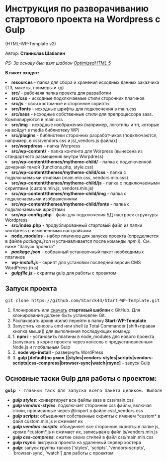 <h1>Инструкция по разворачиванию стартового проекта на Wordpress с Gulp</h1>
<p>(HTML-WP-Template v2)</p>

<p>Автор: <b>Станислав Шабалин</b></p>

<p><i>PS: За основу был взят шаблон <a href="http://github.com/agragregra/oh5">OptimizedHTML 5</a></i></p>

<p><b>В пакет входят:</b> 
<li><b>resources</b> - папка для сбора и хранения исходных данных заказчика (ТЗ, макеты, примеры и тд)</li>
<li><b>src/</b> - рабочаяя папка проекта для разработки</li>
<li><b>src/css</b> - исходные подключаемые стили сторонних плагинов</li>
<li><b>src/js</b> - свои кастомные и сторонние скрипты</li>
<li><b>src/fonts</b> - исходные шрифты для подключения в main.css</li>
<li><b>src/sass</b> - исходные собственные стили для препроцессора sass. Компилируются в main.css</li>
<li><b>src/img</b> - исходные изображения (например, логотипы и тп, которые не войдут в media библиотеку WP)</li>
<li><b>src/plugins</b> - библиотеки сторонних разработчиков (подключаются, например, в css/vendors.css и js/_vendors.js файлах)</li>
<li><b>src/worpdress</b> - папка Worpress</li>
<li><b>src/wp-content/</b> - папка контента для Worpress (вынесена из стандартного размещения внутри Worpdress)</li>
<li><b>src/wp-content/themes/mytheme-child/</b> - папка с подключенной дочерней темой (functions.php, style.css)</li>
<li><b>src/wp-content/themes/mytheme-child/css</b> - папка с подключаемыми стилями (main.min.css, vendors.min.css)</li>
<li><b>src/wp-content/themes/mytheme-child/js</b> - папка с подключаемыми скриптами (custom.min.js, vendors.min.js)</li>
<li><b>src/wp-content/themes/mytheme-child/img</b> - папка с подключаемыми изображениями</li>
<li><b>src/wp-content/themes/mytheme-child/fonts</b> - папка с подключаемыми шрифтами</li>
<li><b>src/wp-config.php</b> - файл для подключения БД настроек структуры Wordpress</li>
<li><b>src/index.php</b> - продублированный стартовый файл из папки wordpress с измененными настройками</li>
<li><b>node_modules</b> - набор плагинов для запуска проекта (определяется в файле <i>package.json</i> и устанавливается после команды <i>npm i</i>). См. ниже "Запуск проекта"</li>
<li><b><i>package.json</i></b> - собранный установочный пакет необходимых плагинов</li>
<li><b><i>wp-install.js</i></b> - скрипт для установки последней версии CMS WordPress (rus)</li>
<li><b><i>gulpfile.js</i></b> - скрипты gulp для работы с проектом</li>
</p>

<h2>Запуск проекта</h2>

<pre>git clone https://github.com/Starck43/Start-WP-Template.git</pre>

<ol>
	<li>Клонировать или <a href="https://github.com/Starck43/Start-WP-Template/archive/master.zip">скачать</a> <b>стартовый шаблон</b> с GitHub. Для клонирования должен быть установлен Git.</li>
	<li>Распаковать архив и(или) перейти в папку <b>Start-WP-Template</b></li>
	<li>Запустить консоль cmd или shell (в Total Commander [shift+правая кнопка мыши]) для выполнения последующих команд:</li>
	<li>1. <b>npm i</b> - установить плагины в node_modules для нового проекта (запускать в корне проекта через консоль с предустановленным Node.js и глобальным Gulp</li>
	<li>2. <b>node wp-install</b> - развернуть WordPress</li>
	<li>3. <b>gulp [default(по умол.)|styles|vendors-styles|scripts|vendors-scripts|css-compress|browser-sync|watch|rsync]</b> - запуск Gulp</li>
</ol>

<h2>Основные таски Gulp для работы с проектом:</h2>

<pre><b>gulp</b> - главный таск для запуска всего пакета целиком. Выполняется через командную консоль</pre>

<ul>
	<li><b title="gulp styles"><em>gulp styles</em></b>: конвертирует все файлы sass в css/main.css</li>
	<li><b title="gulp vendors-styles"><em>gulp vendors-styles</em></b>: подключает сторонние css файлы, включая стили, прописанные через @import в файле css/_vendors.css</li>
	<li><b title="gulp scripts"><em>gulp scripts</em></b>: объединяет собственные скрипты c именем *custom* в файл custom.min.js и сжимает их</li>
	<li><b title="gulp vendors-scripts"><em>gulp vendors-scripts</em></b>: объединяет все сторонние скрипты в папке js, кроме *custom*.js и сжимает их, записывая в файл js/vendors.min.js</li>
	<li><b title="gulp css-compress"><em>gulp css-compress</em></b>: сжатие своих стилей в файл css/main.min.css</li>
	<li><b title="gulp rsync"><em>gulp rsync</em></b>: выгрузка проекта на удаленный сервер хостера</li>
	<li><b title="gulp [default]"><em>gulp</em></b>: запуск группы тасков ['styles', 'scripts', 'vendors-scripts', 'browser-sync', 'watch'] для работы с проектом</li>
</ul>

